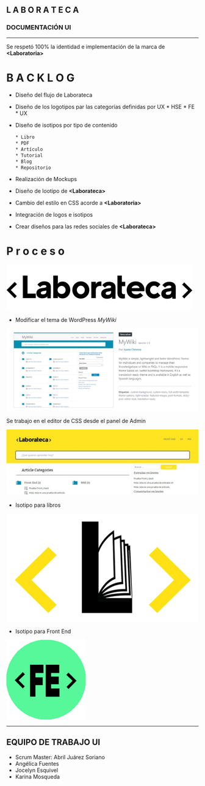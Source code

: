 ## L A B O R A T E C A

### DOCUMENTACIÓN UI

***

Se respetó 100% la identidad e implementación de la marca de **<Laboratoria\>**

# B A C K L O G

* Diseño del flujo de Laborateca
* Diseño de los logotipos par las categorías definidas por UX
       * HSE
       * FE
       * UX
* Diseño de isotipos por tipo de contenido

      * Libro
      * PDF
      * Artículo
      * Tutorial
      * Blog
      * Repositorio
* Realización de Mockups
* Diseño de lootipo de **<Laborateca\>**
* Cambio del estilo en CSS acorde a **<Laboratoria\>**
* Integración de logos e isotipos
* Crear diseños para las redes sociales de **<Laborateca\>**

# P r o c e s o

![logo.png](assets/images/logo.png)

* Modificar el tema de WordPress *MyWiki*

![tema.jpg](assets/images/tema.jpg)

Se trabajo en el editor de CSS desde el panel de Admin

![labo.jpg](assets/images/labo.jpg)

* Isotipo para libros

![iso-laborateca2.png](assets/images/iso-laborateca2.png)

* Isotipo para Front End

![front-end.png](assets/icons/front-end.png)

***
## EQUIPO DE TRABAJO UI

* Scrum Master: Abril Juárez Soriano
* Angélica Fuentes
* Jocelyn Esquivel
* Karina Mosqueda
